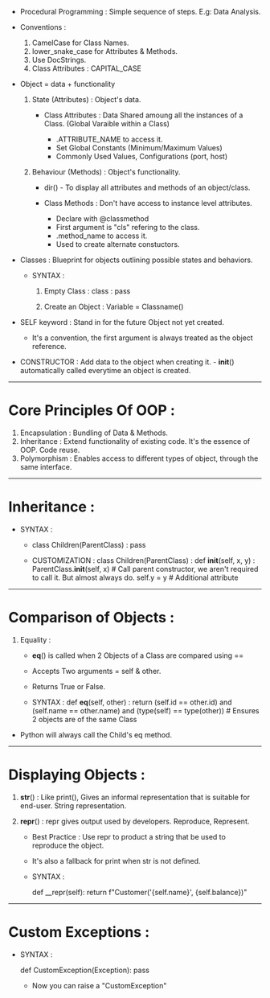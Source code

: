 
- Procedural Programming : Simple sequence of steps. E.g: Data Analysis.

- Conventions : 
	1. CamelCase for Class Names.
	2. lower_snake_case for Attributes & Methods.
	3. Use DocStrings.
	4. Class Attributes : CAPITAL_CASE

- Object = data + functionality

	1. State (Attributes) : Object's data.
		
		- Class Attributes : Data Shared amoung all the instances of a Class. (Global Varaible within a Class)

			- <classname>.ATTRIBUTE_NAME to access it.
			- Set Global Constants (Minimum/Maximum Values)
			- Commonly Used Values, Configurations (port, host)

	2. Behaviour (Methods) : Object's functionality.

		- dir() - To display all attributes and methods of an object/class.

		- Class Methods : Don't have access to instance level attributes.
			- Declare with @classmethod 
			- First argument is "cls" refering to the class.
			- <classname>.method_name to access it.
			- Used to create alternate constuctors.


- Classes : Blueprint for objects outlining possible states and behaviors.

	- SYNTAX :

		1. Empty Class : 
			class <name> :
		 		pass
		
		2. Create an Object :
			Variable = Classname()


- SELF keyword : Stand in for the future Object not yet created.
	
	- It's a convention, the first argument is always treated as the object reference.


- CONSTRUCTOR : Add data to the object when creating it.
		- __init__() automatically called everytime an object is created.


---

#  Core Principles Of OOP :


1. Encapsulation : Bundling of Data & Methods.
2. Inheritance : Extend functionality of existing code. It's the essence of OOP. Code reuse.
3. Polymorphism : Enables access to different types of object, through the same interface.


---

#  Inheritance :

- SYNTAX :
	
	- class Children(ParentClass) : 
		pass 

	- CUSTOMIZATION : 
		class Children(ParentClass) :
			def __init__(self, x, y) :
				ParentClass.__init__(self, x) # Call parent constructor, we aren't required to call it. But almost always do.
				self.y = y # Additional attribute

---

#  Comparison of Objects :


1. Equality :
	- __eq__() is called when 2 Objects of a Class are compared using ==
	- Accepts Two arguments = self & other.
	- Returns True or False.

	- SYNTAX :
		def __eq__(self, other) :
			return (self.id == other.id) and (self.name == other.name) and (type(self) == type(other)) # Ensures 2 objects are of the same Class

- Python will always call the Child's eq method.


---

#  Displaying Objects :


1. __str__() : Like print(), Gives an informal representation that is suitable for end-user. String representation.

2. __repr__() : repr gives output used by developers. Reproduce, Represent.
	- Best Practice : Use repr to product a string that be used to reproduce the object.
	- It's also a fallback for print when str is not defined.
	
	- SYNTAX :

		def __repr(self):
			return f"Customer('{self.name}', {self.balance})"


---

#  Custom Exceptions :


- SYNTAX :
	
	def CustomException(Exception):
		pass

	- Now you can raise a "CustomException"

































